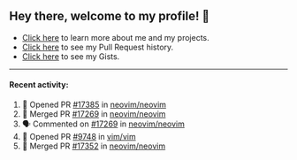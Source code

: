 ## Hey there, welcome to my profile! 👋

- [Click here](https://seandewar.github.io/) to learn more about me and my projects.
- [Click here](https://github.com/search?p=1&q=author%3Aseandewar+is%3Apr) to see my Pull Request history.
- [Click here](https://gist.github.com/seandewar) to see my Gists.

---

#### Recent activity:

<!--START_SECTION:activity-->
1. 💪 Opened PR [#17385](https://github.com/neovim/neovim/pull/17385) in [neovim/neovim](https://github.com/neovim/neovim)
2. 🎉 Merged PR [#17269](https://github.com/neovim/neovim/pull/17269) in [neovim/neovim](https://github.com/neovim/neovim)
3. 🗣 Commented on [#17269](https://github.com/neovim/neovim/issues/17269) in [neovim/neovim](https://github.com/neovim/neovim)
4. 💪 Opened PR [#9748](https://github.com/vim/vim/pull/9748) in [vim/vim](https://github.com/vim/vim)
5. 🎉 Merged PR [#17352](https://github.com/neovim/neovim/pull/17352) in [neovim/neovim](https://github.com/neovim/neovim)
<!--END_SECTION:activity-->
